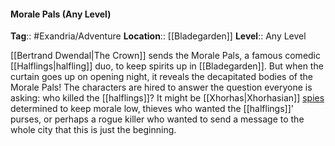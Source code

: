 #### Morale Pals (Any Level)
**Tag**:: #Exandria/Adventure
**Location**:: [[Bladegarden]]
**Level**:: Any Level

 [[Bertrand Dwendal|The Crown]] sends the Morale Pals, a famous comedic [[Halflings|halfling]] duo, to keep spirits up in [[Bladegarden]]. But when the curtain goes up on opening night, it reveals the decapitated bodies of the Morale Pals! The characters are hired to answer the question everyone is asking: who killed the [[halflings]]? It might be [[Xhorhas|Xhorhasian]] [spies](https://www.dndbeyond.com/monsters/spy) determined to keep morale low, thieves who wanted the [[halflings]]' purses, or perhaps a rogue killer who wanted to send a message to the whole city that this is just the beginning.
